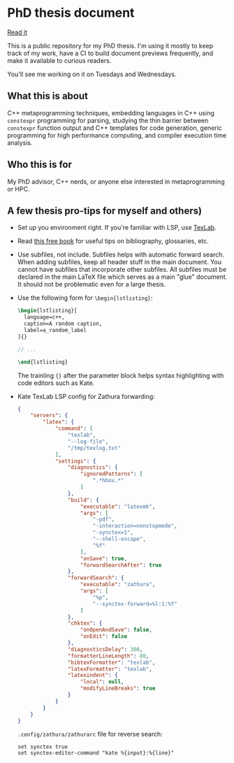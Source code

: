 # PhD thesis document

[Read it](https://raw.githubusercontent.com/jpenuchot/these/main/main.pdf)

This is a public repository for my PhD thesis.
I'm using it mostly to keep track of my work,
have a CI to build document previews frequently,
and make it available to curious readers.

You'll see me working on it on Tuesdays and Wednesdays.

## What this is about

C++ metaprogramming techniques, embedding languages in C++ using
`constexpr` programming for parsing, studying the thin barrier between
`constexpr` function output and C++ templates for code generation,
generic programming for high performance computing,
and compiler execution time analysis.

## Who this is for

My PhD advisor, C++ nerds, or anyone else interested in metaprogramming or HPC.

## A few thesis pro-tips for myself and others)

- Set up you environment right. If you're familiar with LSP,
  use [TexLab](https://github.com/latex-lsp/texlab/).

- Read [this free book](https://www.dickimaw-books.com/latex/thesis/) for
  useful tips on bibliography, glossaries, etc.

- Use subfiles, not include. Subfiles helps with automatic forward search.
  When adding subfiles, keep all header stuff in the main document.
  You cannot have subfiles that incorporate other subfiles.
  All subfiles must be declared in the main LaTeX file which serves as a
  main "glue" document. It should not be problematic even for a large thesis.

- Use the following form for `\begin{lstlisting}`:

  ```latex
  \begin{lstlisting}[
    language=c++,
    caption=A random caption,
    label=a_random_label
  ]{}

  // ...

  \end{lstlisting}
  ```

  The trainling `{}` after the parameter block helps
  syntax highlighting with code editors such as Kate.

- Kate TexLab LSP config for Zathura forwarding:

  ```json
  {
      "servers": {
          "latex": {
              "command": [
                  "texlab",
                  "--log-file",
                  "/tmp/texlog.txt"
              ],
              "settings": {
                  "diagnostics": {
                      "ignoredPatterns": [
                          ".*hbox.*"
                      ]
                  },
                  "build": {
                      "executable": "latexmk",
                      "args": [
                          "-pdf",
                          "-interaction=nonstopmode",
                          "-synctex=1",
                          "--shell-escape",
                          "%f"
                      ],
                      "onSave": true,
                      "forwardSearchAfter": true
                  },
                  "forwardSearch": {
                      "executable": "zathura",
                      "args": [
                          "%p",
                          "--synctex-forward=%l:1:%f"
                      ]
                  },
                  "chktex": {
                      "onOpenAndSave": false,
                      "onEdit": false
                  },
                  "diagnosticsDelay": 300,
                  "formatterLineLength": 80,
                  "bibtexFormatter": "texlab",
                  "latexFormatter": "texlab",
                  "latexindent": {
                      "local": null,
                      "modifyLineBreaks": true
                  }
              }
          }
      }
  }
  ```

  `.config/zathura/zathurarc` file for reverse search:

  ```
  set synctex true
  set synctex-editor-command "kate %{input}:%{line}"
  ```
